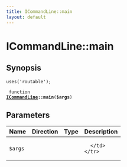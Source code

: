 ```yaml
---
title: ICommandLine::main
layout: default
---
```


# ICommandLine::main

## Synopsis

<code>uses('routable');</code>

<code> function <b><a href="ICommandLine">ICommandLine</a>::main</b>(<b>$args</b>)</code>

## Parameters

<table>
  <thead>
    <tr>
      <th>Name</th>
      <th>Direction</th>
      <th>Type</th>
      <th>Description</th>
    </tr>
  </thead>
  <tbody>
    <tr>
      <td><code>$args</code>
      <td><i></i></td>
      <td></td>
      <td>

      </td>
    </tr>
  </tbody>
</table>

